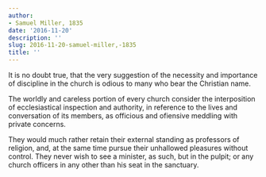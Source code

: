 ```yaml
---
author:
- Samuel Miller, 1835
date: '2016-11-20'
description: ''
slug: 2016-11-20-samuel-miller,-1835
title: ''
---
```

It is no doubt true, that the very suggestion of the necessity and importance of discipline in the church is odious to many who bear the Christian name. 

The worldly and careless portion of every church consider the interposition of ecclesiastical inspection and authority, in reference to the lives and conversation of its members, as officious and ofiensive meddling with private concerns. 

They would much rather retain their external standing as professors of religion, and, at the same time pursue their unhallowed pleasures without control. They never wish to see a minister, as such, but in the pulpit; or any church officers in any other than his seat in the sanctuary.



